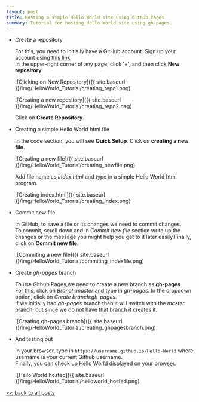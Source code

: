 ```yaml
---
layout: post
title: Hosting a simple Hello World site using Github Pages
summary: Tutorial for hosting Hello World site using gh-pages.
---
```

- Create a repository   

  For this, you need to initially have a GitHub account. Sign up your account using [this link](https://github.com/)   
  In the upper-right corner of any page, click '+', and then click **New repository**.

  ![Clicking on New Repository]({{ site.baseurl }}/img/HelloWorld_Tutorial/creating_repo1.png)

  ![Creating a new repository]({{ site.baseurl }}/img/HelloWorld_Tutorial/creating_repo2.png)   

  Click on **Create Repository**.  

- Creating a simple Hello World html file

  In the code section, you will see **Quick Setup**. Click on **creating a new file**.   

  ![Creating a new file]({{ site.baseurl }}/img/HelloWorld_Tutorial/creating_newfile.png)

  Add file name as *index.html* and type in a simple Hello World html program.

  ![Creating index.html]({{ site.baseurl }}/img/HelloWorld_Tutorial/creating_index.png)

- Commit new file

  In GitHub, to save a file or its changes we need to commit changes.   
  To commit, scroll down and in *Commit new file* section write up the changes or the message you might help you get to it later easily.Finally, click on **Commit new file**.

  ![Commiting a new file]({{ site.baseurl }}/img/HelloWorld_Tutorial/commiting_indexfile.png)

- Create *gh-pages* branch

  To use Github Pages,we need to create a new branch as **gh-pages**.   
  For this, click on *Branch:master* and type in *gh-pages*. In the dropdown option, click on *Create branch:gh-pages*.   
  If we initially had *gh-pages* branch then it will switch with the *master* branch. but since we do not have that branch it creates it.

  ![Creating gh-pages branch]({{ site.baseurl }}/img/HelloWorld_Tutorial/creating_ghpagesbranch.png)

- And testing out

  In your browser, type in `https://username.github.io/Hello-World` where username is your current Github username.   
  Finally, you can check up Hello World displayed on your browser.

  ![Hello World hosted]({{ site.baseurl }}/img/HelloWorld_Tutorial/helloworld_hosted.png)

[ << back to all posts](/blog)
